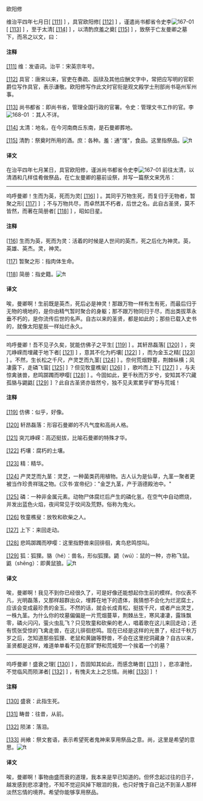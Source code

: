 
欧阳修

维治平四年七月日[
[\[111\]](#note_111)
] ，具官欧阳修[
[\[112\]](#note_112)
]
，谨遣尚书都省令史李![167-01](@media/Image00015.jpg)
[ [\[113\]](#note_113)
] ，至于太清[
[\[114\]](#note_114)
] ，以清酌庶羞之奠[
[\[115\]](#note_115)
] ，致祭于亡友曼卿之墓下，而吊之以文，曰：

#### 注释 

[\[111\]](#noteBack_111)
维：发语词。治平：宋英宗年号。

[\[112\]](#noteBack_112)
具官：唐宋以来，官吏在奏疏、函牍及其他应酬文字中，常把应写明的官职爵位写作具官，表示谦敬。欧阳修写作此文时官衔是观文殿学士刑部尚书亳州军州事。

[\[113\]](#noteBack_113)
尚书都省：即尚书省，管理全国行政的官署。令史：管理文书工作的官。李![168-01](@media/Image00016.jpg)
：其人不详。

[\[114\]](#noteBack_114)
太清：地名，在今河南商丘东南，是石曼卿葬地。

[\[115\]](#noteBack_115)
清酌：祭奠时所用的酒。庶：各种。羞：通"馐"，食品。这里指祭品。![ft](@media/Image00002.jpg)

#### 译文 

在治平四年七月某日，具官欧阳修，谨派尚书都省令史李![167-01](@media/Image00015.jpg)
前往太清，以清酒和几样佳肴做祭品，在亡友曼卿的墓前设祭，并写一篇祭文来凭吊：

------------------------------------------------------------------------

呜呼曼卿！生而为英，死而为灵[
[\[116\]](#note_116)
] 。其同乎万物生死，而复归于无物者，暂聚之形[
[\[117\]](#note_117)
]
；不与万物共尽，而卓然其不朽者，后世之名。此自古圣贤，莫不皆然，而著在简册者[
[\[118\]](#note_118)
] ，昭如日星。

#### 注释 

[\[116\]](#noteBack_116)
生而为英，死而为灵：活着的时候是人世间的英杰，死之后化为神灵。英，英雄、英杰。灵，神灵。

[\[117\]](#noteBack_117)
暂聚之形：指肉体生命。

[\[118\]](#noteBack_118)
简册：指史籍。![ft](@media/Image00002.jpg)

#### 译文 

唉，曼卿啊！生前既是英杰，死后必是神灵！那跟万物一样有生有死，而最后归于无物的境地的，是你由精气暂时聚合的身躯；那不跟万物同归于尽，而出类拔萃永垂不朽的，是你流传后世的名声。自古以来的圣贤，都是如此的；那些已载入史书的，就像太阳星辰一样灿烂永久。

------------------------------------------------------------------------

呜呼曼卿！吾不见子久矣，犹能仿佛子之平生[
[\[119\]](#note_119)
] 。其轩昂磊落[
[\[120\]](#note_120)
] ，突兀峥嵘而埋藏于地下者[
[\[121\]](#note_121)
] ，意其不化为朽壤[
[\[122\]](#note_122)
] ，而为金玉之精[
[\[123\]](#note_123)
] 。不然，生长松之千尺，产灵芝而九茎[
[\[124\]](#note_124)
] 。奈何荒烟野蔓，荆棘纵横；风凄露下，走磷飞萤[
[\[125\]](#note_125)
] ？但见牧童樵叟[
[\[126\]](#note_126)
] ，歌吟而上下[
[\[127\]](#note_127)
] ，与夫惊禽骇兽，悲鸣踯躅而咿嘤[
[\[128\]](#note_128)
] 。今固如此，更千秋而万岁兮，安知其不穴藏孤貉与鼯鼪[
[\[129\]](#note_129)
] ？此自古圣贤亦皆然兮，独不见夫累累乎旷野与荒城！

#### 注释 

[\[119\]](#noteBack_119)
仿佛：似乎，好像。

[\[120\]](#noteBack_120)
轩昂磊落：形容石曼卿的不凡气度和高尚人格。

[\[121\]](#noteBack_121)
突兀峥嵘：高迈挺拔，比喻石曼卿的特殊才华。

[\[122\]](#noteBack_122)
朽壤：腐朽的土壤。

[\[123\]](#noteBack_123)
精：精华。

[\[124\]](#noteBack_124)
产灵芝而九茎：灵芝，一种菌类药用植物。古人认为是仙草，九茎一聚者更被当作珍贵祥瑞之物。《汉书·宣帝纪》："金芝九茎，产于涵德殿池中。"

[\[125\]](#noteBack_125)
磷：一种非金属元素。动物尸体腐烂后产生的磷化氢，在空气中自动燃烧，并发出蓝色火焰，夜间常见于坟间及荒野。俗称为鬼火。

[\[126\]](#noteBack_126)
牧童樵叟：放牧和砍柴之人。

[\[127\]](#noteBack_127)
上下：来回走动。

[\[128\]](#noteBack_128)
悲鸣踯躅而咿嘤：这里指野兽来回徘徊，禽鸟悲鸣惊叫。

[\[129\]](#noteBack_129)
狐：狐狸。貉（hé）：兽名，形似狐狸。鼯（wú）：鼠的一种，亦称飞鼠。鼪（shēng）：即黄鼠狼。![ft](@media/Image00002.jpg)

#### 译文 

唉，曼卿啊！我见不到你已经很久了，可是好像还能想起你生前的模样。你仪表不凡，光明磊落，又那样超群出众，埋葬在地下的遗体，我猜想不会化为烂泥腐土，应该会变成最珍贵的金玉。不然的话，就会长成青松，挺拔千尺，或者产出灵芝，一株九茎。为什么你的坟墓偏偏是一片荒烟蔓草，荆棘丛生，寒风凄凄，露珠飘零，磷火闪闪，萤火虫乱飞？只见牧童和砍柴的老人，唱着歌在这儿来回走动；还有慌张受惊的飞禽走兽，在这儿徘徊悲鸣。现在已经是这样的光景了，经过千秋万岁之后，怎知道那些狐狸、老鼠和黄鼬等野兽，不会在这里挖洞藏身？自古以来，圣贤都是这样，难道单单看不见在那旷野和荒城旁一个挨着一个的墓？

------------------------------------------------------------------------

呜呼曼卿！盛衰之理[
[\[130\]](#note_130)
] ，吾固知其如此，而感念畴昔[
[\[131\]](#note_131)
] ，悲凉凄怆，不觉临风而陨涕者[
[\[132\]](#note_132)
] ，有愧夫太上之忘情。尚飨[
[\[133\]](#note_133)
] ！

#### 注释 

[\[130\]](#noteBack_130)
盛衰：此指生死。

[\[131\]](#noteBack_131)
畴昔：往昔，从前。

[\[132\]](#noteBack_132)
陨涕：落泪。

[\[133\]](#noteBack_133)
尚飨：祭文套语，表示希望死者鬼神来享用祭品之意。尚，这里是希望的意思。![ft](@media/Image00002.jpg)

#### 译文 

唉，曼卿啊！事物由盛而衰的道理，我本来是早已知道的。但怀念起过往的日子，越发感到悲凉凄怆，不知不觉迎风掉下眼泪的我，也只好愧于自己达不到圣人那样淡然忘情的境界。希望你能够享用祭品。

